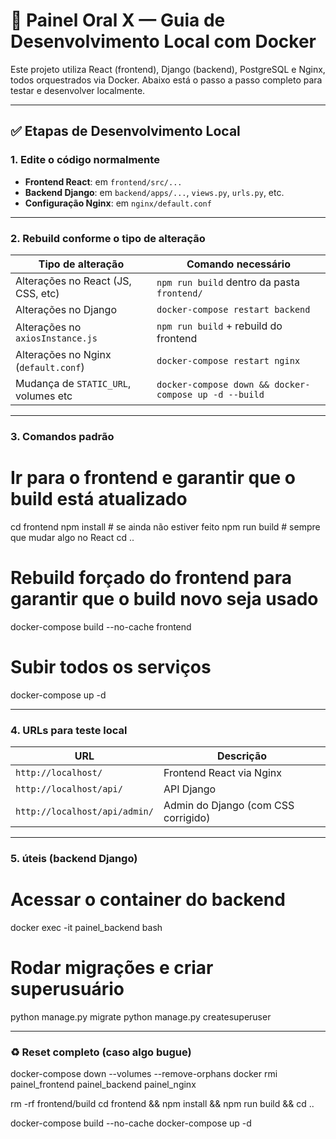 # 🧪 Painel Oral X — Guia de Desenvolvimento Local com Docker

Este projeto utiliza React (frontend), Django (backend), PostgreSQL e Nginx, todos orquestrados via Docker. Abaixo está o passo a passo completo para testar e desenvolver localmente.

---

## ✅ Etapas de Desenvolvimento Local

### 1. Edite o código normalmente

- **Frontend React**: em `frontend/src/...`
- **Backend Django**: em `backend/apps/...`, `views.py`, `urls.py`, etc.
- **Configuração Nginx**: em `nginx/default.conf`

---

### 2. Rebuild conforme o tipo de alteração

| Tipo de alteração                     | Comando necessário                             |
|--------------------------------------|-------------------------------------------------|
| Alterações no React (JS, CSS, etc)   | `npm run build` dentro da pasta `frontend/`     |
| Alterações no Django                 | `docker-compose restart backend`               |
| Alterações no `axiosInstance.js`     | `npm run build` + rebuild do frontend           |
| Alterações no Nginx (`default.conf`) | `docker-compose restart nginx`                 |
| Mudança de `STATIC_URL`, volumes etc | `docker-compose down && docker-compose up -d --build` |

---

### 3. Comandos padrão

# Ir para o frontend e garantir que o build está atualizado
cd frontend
npm install           # se ainda não estiver feito
npm run build         # sempre que mudar algo no React
cd ..

# Rebuild forçado do frontend para garantir que o build novo seja usado
docker-compose build --no-cache frontend

# Subir todos os serviços
docker-compose up -d

---

### 4. URLs para teste local

| URL                           | Descrição                           |
| ----------------------------- | ----------------------------------- |
| `http://localhost/`           | Frontend React via Nginx            |
| `http://localhost/api/`       | API Django                          |
| `http://localhost/api/admin/` | Admin do Django (com CSS corrigido) |

---

### 5. úteis (backend Django)

# Acessar o container do backend
docker exec -it painel_backend bash

# Rodar migrações e criar superusuário
python manage.py migrate
python manage.py createsuperuser

---

### ♻️ Reset completo (caso algo bugue)

docker-compose down --volumes --remove-orphans
docker rmi painel_frontend painel_backend painel_nginx

rm -rf frontend/build
cd frontend && npm install && npm run build && cd ..

docker-compose build --no-cache
docker-compose up -d

